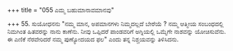 +++
title = "055 ಎಮ್ಮ ಬಹುಮಾನಾವಮಾನವು"

+++
55.  ಸುಯೋಧನನು "ನಮ್ಮ ಮಾನ, ಅಪಮಾನಗಳು ನಿಮ್ಮದಲ್ಲದೆ ಬೇರೆಯೆ ? ನಮ್ಮ ಆತ್ಮೀಯ ಸಂಬಂಧದಲ್ಲಿ ನಿಮಗಿಂತ ಹಿತವರನ್ನು ನಾನು ಕಾಣೆನು. ನೀವು ಒಪ್ಪಿದರೆ ಪಾಂಡವರಿಗೆ ಅಗ್ನಿಯಲ್ಲಿ ಒಮ್ಮೆಗೇ ನಾಶವನ್ನು ಯೋಚಿಸುವೆನು. ಈ ಎಣಿಕೆ ನೆರವೇರಿದರೆ ನಮ್ಮ ಪುಣ್ಯೋದಯದ ಫಲ" ಎಂದು ತನ್ನ ನಿಶ್ಚಯವನ್ನು ತಿಳಿಸಿದನು.